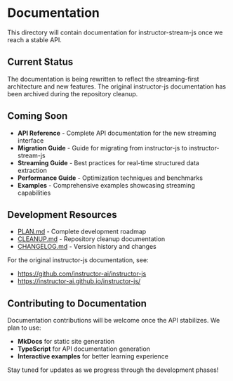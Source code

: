 # Documentation

This directory will contain documentation for instructor-stream-js once we reach a stable API.

## Current Status

The documentation is being rewritten to reflect the streaming-first architecture and new features. The original instructor-js documentation has been archived during the repository cleanup.

## Coming Soon

- **API Reference** - Complete API documentation for the new streaming interface
- **Migration Guide** - Guide for migrating from instructor-js to instructor-stream-js
- **Streaming Guide** - Best practices for real-time structured data extraction
- **Performance Guide** - Optimization techniques and benchmarks
- **Examples** - Comprehensive examples showcasing streaming capabilities

## Development Resources

- [PLAN.md](../PLAN.md) - Complete development roadmap
- [CLEANUP.md](../CLEANUP.md) - Repository cleanup documentation
- [CHANGELOG.md](../CHANGELOG.md) - Version history and changes

For the original instructor-js documentation, see:
- https://github.com/instructor-ai/instructor-js
- https://instructor-ai.github.io/instructor-js/

## Contributing to Documentation

Documentation contributions will be welcome once the API stabilizes. We plan to use:

- **MkDocs** for static site generation
- **TypeScript** for API documentation generation
- **Interactive examples** for better learning experience

Stay tuned for updates as we progress through the development phases!
